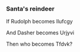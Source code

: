 ### Santa's reindeer

If Rudolph becomes Ilufcgy

And Dasher becomes Urjyvi

Then who becomes Tfdvk?
